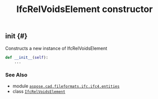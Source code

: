 ﻿---
title: IfcRelVoidsElement constructor
second_title: Aspose.CAD for Python via .NET API References
description: 
type: docs
weight: 10
url: /python-net/aspose.cad.fileformats.ifc.ifc4.entities/ifcrelvoidselement/__init__/
is_root: false
---

## __init__ {#}

Constructs a new instance of IfcRelVoidsElement



```python
def __init__(self):
    ...
```





### See Also
* module [`aspose.cad.fileformats.ifc.ifc4.entities`](../../)
* class [`IfcRelVoidsElement`](/cad/python-net/aspose.cad.fileformats.ifc.ifc4.entities/ifcrelvoidselement)
